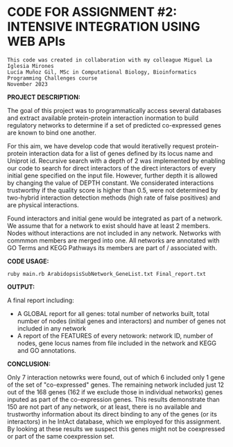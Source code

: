 # CODE FOR ASSIGNMENT #2: INTENSIVE INTEGRATION USING WEB APIs

```
This code was created in collaboration with my colleague Miguel La Iglesia Mirones
Lucía Muñoz Gil, MSc in Computational Biology, Bioinformatics Programming Challenges course
November 2023
```

**PROJECT DESCRIPTION:**

The goal of this project was to programmatically access several databases and extract available protein-protein interaction inormation to build regulatory networks to determine if a set of predicted co-expressed genes are known to bind one another.

For this aim, we have develop code that would iterativelly request protein-protein interaction data for a list of genes defined by its locus name and Uniprot id. Recursive search with a depth of 2 was implemented by enabling our code to search for direct interactors of the direct interactors of every initial gene specified on the input file. However, further depth it is allowed by changing the value of DEPTH constant. We considerated interactions trustworthy if the quality score is higher than 0.5, were not determined by two-hybrid interaction detection methods (high rate of false positives) and are physical interactions.

Found interactors and initial gene would be integrated as part of a network. We assume that for a network to exist should have at least 2 members. Nodes without interactions are not included in any network. Networks with commmon members are merged into one. All networks are annotated with GO Terms and KEGG Pathways its members are part of / associated with. 

**CODE USAGE:**

```
ruby main.rb ArabidopsisSubNetwork_GeneList.txt Final_report.txt
```

**OUTPUT:**

A final report including:
-  A GLOBAL report for all genes: total number of networks built, total number of nodes (initial genes and interactors) and number of genes not included in any network
-  A report of the FEATURES of every netowork: network ID, number of nodes, gene locus names from file included in the network and KEGG and GO annotations.
  
**CONCLUSION:**

Only 7 interaction netowrks were found, out of which 6 included only 1 gene of the set of "co-expressed" genes. The remaining network included just 12 out of the 168 genes (162 if we exclude those in individual networks) genes inputed as part of the co-expression genes. This results demonstrate than 150 are not part of any network, or at least, there is no available and trustworthy information about its direct binding to any of the genes (or its interactors) in he IntAct database, which we employed for this assignment. By looking at these results we suspect this genes might not be coexpressed or part of the same coexpression set.
